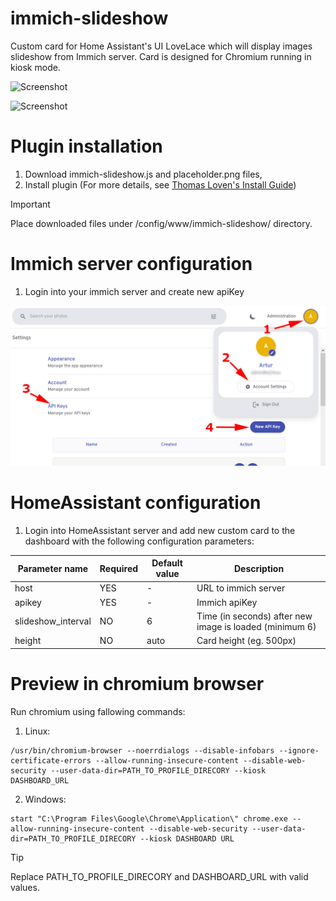 # immich-slideshow
Custom card for Home Assistant's UI LoveLace which will display images slideshow from Immich server. Card is designed for Chromium running in kiosk mode.

![Screenshot](https://github.com/mulder82/immich-slideshow/raw/master/screenshots/preview.gif)

![Screenshot](https://github.com/mulder82/immich-slideshow/raw/master/screenshots/preview2.gif)

# Plugin installation
1. Download immich-slideshow.js and placeholder.png files,
2. Install plugin (For more details, see [Thomas Loven's Install Guide](https://github.com/thomasloven/hass-config/wiki/Lovelace-Plugins))
> [!IMPORTANT]  
> Place downloaded files under /config/www/immich-slideshow/ directory.

# Immich server configuration
1. Login into your immich server and create new apiKey

![Screenshot](https://github.com/mulder82/immich-slideshow/raw/master/screenshots/apikey.jpg)

# HomeAssistant configuration
1. Login into HomeAssistant server and add new custom card to the dashboard with the following configuration parameters:

Parameter name | Required | Default value | Description
--- | --- | ---- | ---
host | YES | - | URL to immich server
apikey | YES | - | Immich apiKey
slideshow_interval | NO | 6 | Time (in seconds) after new image is loaded (minimum 6)
height| NO | auto | Card height (eg. 500px)

# Preview in chromium browser
Run chromium using fallowing commands:

1. Linux:

```console
/usr/bin/chromium-browser --noerrdialogs --disable-infobars --ignore-certificate-errors --allow-running-insecure-content --disable-web-security --user-data-dir=PATH_TO_PROFILE_DIRECORY --kiosk DASHBOARD_URL
```

2. Windows:
```console
start "C:\Program Files\Google\Chrome\Application\" chrome.exe --allow-running-insecure-content --disable-web-security --user-data-dir=PATH_TO_PROFILE_DIRECORY --kiosk DASHBOARD URL
```
> [!TIP]
> Replace PATH_TO_PROFILE_DIRECORY and DASHBOARD_URL with valid values.
